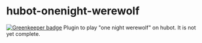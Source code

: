 # hubot-onenight-werewolf

[![Greenkeeper badge](https://badges.greenkeeper.io/mpppk/hubot-onenight-werewolf.svg)](https://greenkeeper.io/)
Plugin to play "one night werewolf" on hubot.
It is not yet complete.